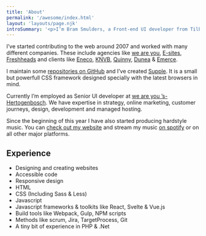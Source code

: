 ```yaml
---
title: 'About'
permalink: '/awesome/index.html'
layout: 'layouts/page.njk'
introSummary: '<p>I’m Bram Smulders, a Front-end UI developer from Tilburg, the Netherlands. With a strong focus on accessibility & progressive enhancement I wire up HTML, CSS and JavaScript into rich online experiences.</p>'
---
```


I’ve started contributing to the web around 2007 and worked with many different companies. These include agencies like [we are you](https://www.weareyou.com/), [E-sites](https://www.e-sites.nl/), [Freshheads](http://freshheads.com) and clients like [Eneco](http://eneco.com), [KNVB](http://knvb.nl), [Quinny](http://www.quinny.nl/), [Dunea](http://dunea.nl) & [Emerce](http://emerce.nl).

I maintain some [repositories on GitHub](https://github.com/bramsmulders) and I’ve created [Supple](https://github.com/supple-css/). It is a small but powerfull CSS framework designed specially with the latest browsers in mind.

Currently I’m employed as Senior UI developer at [we are you ’s-Hertogenbosch](https://www.weareyou.com). We have expertise in strategy, online marketing, customer journeys, design, development and managed hosting.

Since the beginning of this year I have also started producing hardstyle music.
You can [check out my website](https://djrebolo.com) and stream my music [on spotify](https://open.spotify.com/artist/1SNDUhWRKHjgYZ56ktCSVL?si=ZfCC9lJtTHWQ0vvrjhpOVA) or on all other major platforms.

## Experience
- Designing and creating websites
- Accessible code
- Responsive design
- HTML
- CSS (Including Sass & Less)
- Javascript
- Javascript frameworks & toolkits like React, Svelte & Vue.js
- Build tools like Webpack, Gulp, NPM scripts
- Methods like scrum, Jira, TargetProcess, Git
- A tiny bit of experience in PHP & .Net
